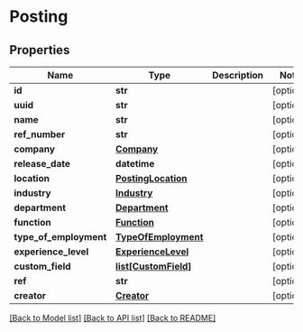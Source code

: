 # Posting

## Properties
Name | Type | Description | Notes
------------ | ------------- | ------------- | -------------
**id** | **str** |  | [optional] 
**uuid** | **str** |  | [optional] 
**name** | **str** |  | [optional] 
**ref_number** | **str** |  | [optional] 
**company** | [**Company**](Company.md) |  | [optional] 
**release_date** | **datetime** |  | [optional] 
**location** | [**PostingLocation**](PostingLocation.md) |  | [optional] 
**industry** | [**Industry**](Industry.md) |  | [optional] 
**department** | [**Department**](Department.md) |  | [optional] 
**function** | [**Function**](Function.md) |  | [optional] 
**type_of_employment** | [**TypeOfEmployment**](TypeOfEmployment.md) |  | [optional] 
**experience_level** | [**ExperienceLevel**](ExperienceLevel.md) |  | [optional] 
**custom_field** | [**list[CustomField]**](CustomField.md) |  | [optional] 
**ref** | **str** |  | [optional] 
**creator** | [**Creator**](Creator.md) |  | [optional] 

[[Back to Model list]](../README.md#documentation-for-models) [[Back to API list]](../README.md#documentation-for-api-endpoints) [[Back to README]](../README.md)


